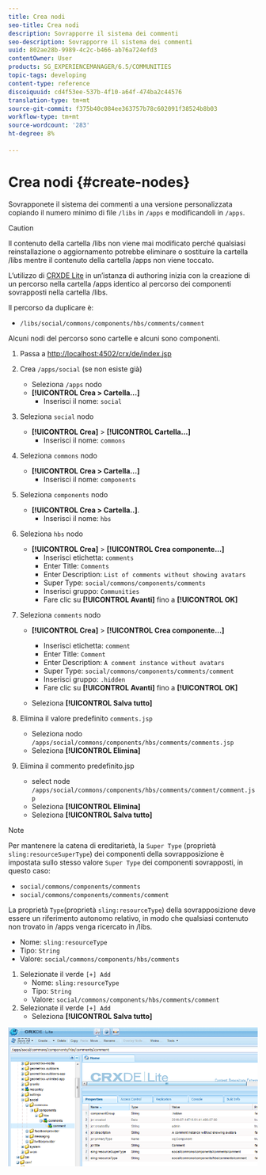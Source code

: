 ```yaml
---
title: Crea nodi
seo-title: Crea nodi
description: Sovrapporre il sistema dei commenti
seo-description: Sovrapporre il sistema dei commenti
uuid: 802ae28b-9989-4c2c-b466-ab76a724efd3
contentOwner: User
products: SG_EXPERIENCEMANAGER/6.5/COMMUNITIES
topic-tags: developing
content-type: reference
discoiquuid: cd4f53ee-537b-4f10-a64f-474ba2c44576
translation-type: tm+mt
source-git-commit: f375b40c084ee363757b78c602091f38524b8b03
workflow-type: tm+mt
source-wordcount: '283'
ht-degree: 8%

---
```



# Crea nodi {#create-nodes}

Sovrapponete il sistema dei commenti a una versione personalizzata copiando il numero minimo di file `/libs` in `/apps` e modificandoli in `/apps`.

>[!CAUTION]
>
>Il contenuto della cartella /libs non viene mai modificato perché qualsiasi reinstallazione o aggiornamento potrebbe eliminare o sostituire la cartella /libs mentre il contenuto della cartella /apps non viene toccato.

L’utilizzo di [CRXDE Lite](../../help/sites-developing/developing-with-crxde-lite.md) in un’istanza di authoring inizia con la creazione di un percorso nella cartella /apps identico al percorso dei componenti sovrapposti nella cartella /libs.

Il percorso da duplicare è:

* `/libs/social/commons/components/hbs/comments/comment`

Alcuni nodi del percorso sono cartelle e alcuni sono componenti.

1. Passa a [http://localhost:4502/crx/de/index.jsp](http://localhost:4502/crx/de/index.jsp)
1. Crea `/apps/social` (se non esiste già)
   * Seleziona `/apps` nodo
   * **[!UICONTROL Crea > Cartella...]**
      * Inserisci il nome: `social`
1. Seleziona `social` nodo
   * **[!UICONTROL Crea]** > **[!UICONTROL Cartella...]**
      * Inserisci il nome: `commons`
1. Seleziona `commons` nodo
   * **[!UICONTROL Crea > Cartella...]**
      * Inserisci il nome: `components`
1. Seleziona `components` nodo
   * **[!UICONTROL Crea > Cartella..]**.
      * Inserisci il nome: `hbs`
1. Seleziona `hbs` nodo
   * **[!UICONTROL Crea]** > **[!UICONTROL Crea componente...]**
      * Inserisci etichetta: `comments`
      * Enter Title: `Comments`
      * Enter Description: `List of comments without showing avatars`
      * Super Type: `social/commons/components/comments`
      * Inserisci gruppo: `Communities`
      * Fare clic su **[!UICONTROL Avanti]** fino a **[!UICONTROL OK]**
1. Seleziona `comments` nodo

   * **[!UICONTROL Crea]** > **[!UICONTROL Crea componente...]**

      * Inserisci etichetta: `comment`
      * Enter Title: `Comment`
      * Enter Description: `A comment instance without avatars`
      * Super Type: `social/commons/components/comments/comment`
      * Inserisci gruppo: `.hidden`
      * Fare clic su **[!UICONTROL Avanti]** fino a **[!UICONTROL OK]**
   * Seleziona **[!UICONTROL Salva tutto]**
1. Elimina il valore predefinito `comments.jsp`
   * Seleziona nodo `/apps/social/commons/components/hbs/comments/comments.jsp`
   * Seleziona **[!UICONTROL Elimina]**
1. Elimina il commento predefinito.jsp
   * select node `/apps/social/commons/components/hbs/comments/comment/comment.jsp`
   * Seleziona **[!UICONTROL Elimina]**
   * Seleziona **[!UICONTROL Salva tutto]**

>[!NOTE]
>
>Per mantenere la catena di ereditarietà, la `Super Type` (proprietà `sling:resourceSuperType`) dei componenti della sovrapposizione è impostata sullo stesso valore `Super Type` dei componenti sovrapposti, in questo caso:
>
>* `social/commons/components/comments`
>* `social/commons/components/comments/comment`


La proprietà `Type`(proprietà `sling:resourceType`) della sovrapposizione deve essere un riferimento autonomo relativo, in modo che qualsiasi contenuto non trovato in /apps venga ricercato in /libs.
* Nome: `sling:resourceType`
* Tipo: `String`
* Valore: `social/commons/components/hbs/comments`

1. Selezionate il verde `[+] Add`
   * Nome: `sling:resourceType`
   * Tipo: `String`
   * Valore: `social/commons/components/hbs/comments/comment`
1. Selezionate il verde `[+] Add`
   * Seleziona **[!UICONTROL Salva tutto]**

![create-nodes](assets/create-nodes.png)

